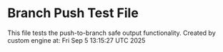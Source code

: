 # Branch Push Test File
This file tests the push-to-branch safe output functionality.
Created by custom engine at: Fri Sep  5 13:15:27 UTC 2025
